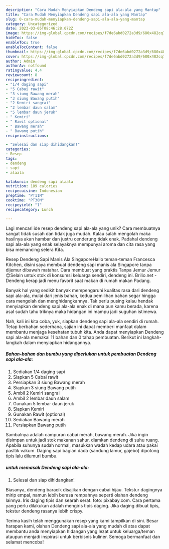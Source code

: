 ```yaml
---
description: "Cara Mudah Menyiapkan Dendeng sapi ala-ala yang Mantap"
title: "Cara Mudah Menyiapkan Dendeng sapi ala-ala yang Mantap"
slug: 0-cara-mudah-menyiapkan-dendeng-sapi-ala-ala-yang-mantap
category: Uncategorized
date: 2023-03-05T08:46:28.072Z
image: https://img-global.cpcdn.com/recipes/f7de6abd0272a3d9/680x482cq70/dendeng-sapi-ala-ala-foto-resep-utama.jpg
hideToc: false
enableToc: true
enableTocContent: false
thumbnail: https://img-global.cpcdn.com/recipes/f7de6abd0272a3d9/680x482cq70/dendeng-sapi-ala-ala-foto-resep-utama.jpg
cover: https://img-global.cpcdn.com/recipes/f7de6abd0272a3d9/680x482cq70/dendeng-sapi-ala-ala-foto-resep-utama.jpg
author: Admin
authorAv: notfound
ratingvalue: 4.4
reviewcount: 8
recipeingredient:
- "1/4 daging sapi"
- "5 Cabai rawit"
- "3 siung Bawang merah"
- "3 siung Bawang putih"
- "2 Kemiri sangrai"
- "2 lembar daun salam"
- "5 lembar daun jeruk"
- " Kemiri"
- " Rawit optional"
- " Bawang merah"
- " Bawang putih"
recipeinstructions:

- "Selesai dan siap dihidangkan!"
categories:
- Resep
tags:
- dendeng
- sapi
- alaala

katakunci: dendeng sapi alaala 
nutrition: 189 calories
recipecuisine: Indonesian
preptime: "PT11M"
cooktime: "PT30M"
recipeyield: "1"
recipecategory: Lunch

---
```





Lagi mencari ide resep dendeng sapi ala-ala yang unik? Cara membuatnya sangat tidak susah dan tidak juga mudah. Kalau salah mengolah maka hasilnya akan hambar dan justru cenderung tidak enak. Padahal dendeng sapi ala-ala yang enak selayaknya mempunyai aroma dan cita rasa yang bisa memancing selera Kita.





Resep Dendeng Sapi Manis Ala SingaporeHallo teman-teman Francesca Kitchen, disini saya membuat dendeng sapi manis ala Singapore tanpa dijemur dibawah matahar. Cara membuat yang praktis Tanpa Jemur Jemur 😊Selain untuk stok di konsumsi keluarga sendiri, dendeng ini. Brilio.net - Dendeng kerap jadi menu favorit saat makan di rumah makan Padang.

Banyak hal yang sedikit banyak mempengaruhi kualitas rasa dari dendeng sapi ala-ala, mulai dari jenis bahan, kedua pemilihan bahan segar hingga cara mengolah dan menghidangkannya. Tak perlu pusing kalau hendak menyiapkan dendeng sapi ala-ala enak di mana pun kamu berada, karena asal sudah tahu triknya maka hidangan ini mampu jadi suguhan istimewa.






Nah, kali ini kita coba, yuk, siapkan dendeng sapi ala-ala sendiri di rumah. Tetap berbahan sederhana, sajian ini dapat memberi manfaat dalam membantu menjaga kesehatan tubuh kita. Anda dapat menyiapkan Dendeng sapi ala-ala memakai 11 bahan dan 0 tahap pembuatan. Berikut ini langkah-langkah dalam menyiapkan hidangannya.

<!--inarticleads1-->

##### Bahan-bahan dan bumbu yang diperlukan untuk pembuatan Dendeng sapi ala-ala:

1. Sediakan 1/4 daging sapi
1. Siapkan 5 Cabai rawit
1. Persiapkan 3 siung Bawang merah
1. Siapkan 3 siung Bawang putih
1. Ambil 2 Kemiri sangrai
1. Ambil 2 lembar daun salam
1. Gunakan 5 lembar daun jeruk
1. Siapkan  Kemiri
1. Gunakan  Rawit (optional)
1. Sediakan  Bawang merah
1. Persiapkan  Bawang putih


Sambalnya adalah campuran cabai merah, bawang merah. Jika ingin disimpan untuk jadi stok makanan sahur, diamkan dendeng di suhu ruang. Apabila suhunya sudah normal, masukkan wadah kedap udara atau pakai pasltik vakum. Daging sapi bagian dada (sandung lamur, gajebo) dipotong tipis lalu dilumuri bumbu. 

<!--inarticleads2-->

#####  untuk memasak Dendeng sapi ala-ala:


1. Selesai dan siap dihidangkan!

Biasanya, dendeng baracik disajikan dengan cabai hijau. Tekstur dagingnya mirip empal, namun lebih berasa rempahnya seperti olahan dendeng lainnya. Iris daging tipis dan searah serat. foto: pixabay.com. Cara pertama yang perlu dilakukan adalah mengiris tipis daging. Jika daging dibuat tipis, tekstur dendeng rasanya lebih crispy. 

Terima kasih telah menggunakan resep yang kami tampilkan di sini. Besar harapan kami, olahan Dendeng sapi ala-ala yang mudah di atas dapat membantu anda menyiapkan hidangan yang lezat untuk keluarga/teman ataupun menjadi inspirasi untuk berbisnis kuliner. Semoga bermanfaat dan selamat mencoba!
